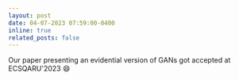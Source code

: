 ```yaml
---
layout: post
date: 04-07-2023 07:59:00-0400
inline: true
related_posts: false
---
```


Our paper presenting an evidential version of GANs got accepted at ECSQARU'2023 :smile:
